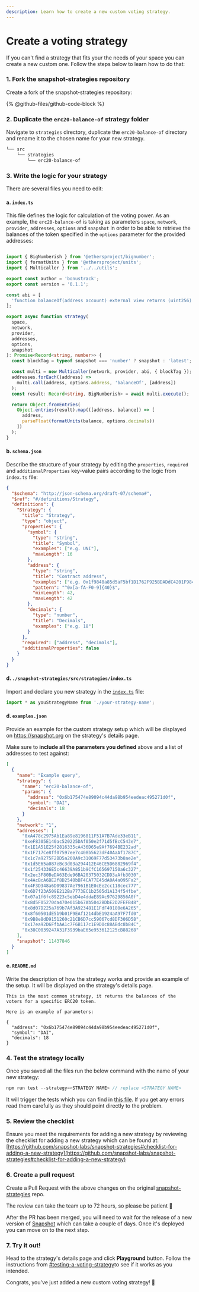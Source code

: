 ```yaml
---
description: Learn how to create a new custom voting strategy.
---
```


# Create a voting strategy

If you can't find a strategy that fits your the needs of your space you can create a new custom one. Follow the steps below to learn how to do that:

### 1. Fork the snapshot-strategies repository

Create a fork of the snapshot-strategies repository:

{% @github-files/github-code-block %}

### **2. Duplicate the `erc20-balance-of` strategy folder**&#x20;

Navigate to `strategies` directory, duplicate the `erc20-balance-of` directory and rename it to the chosen name for your new strategy.

```bash
└── src
    └── strategies
        └── erc20-balance-of
```

### **3. Write the logic for your strategy**

There are several files you need to edit:

#### a. `index.ts`

This file defines the logic for calculation of the voting power. As an example, the `erc20-balance-of` is taking as parameters `space`, `network`, `provider`, `addresses`, `options` and `snapshot`  in order to be able to retrieve the balances of the token specified in the `options` parameter for the provided addresses:

```typescript

import { BigNumberish } from '@ethersproject/bignumber';
import { formatUnits } from '@ethersproject/units';
import { Multicaller } from '../../utils';

export const author = 'bonustrack';
export const version = '0.1.1';

const abi = [
  'function balanceOf(address account) external view returns (uint256)'
];

export async function strategy(
  space,
  network,
  provider,
  addresses,
  options,
  snapshot
): Promise<Record<string, number>> {
  const blockTag = typeof snapshot === 'number' ? snapshot : 'latest';

  const multi = new Multicaller(network, provider, abi, { blockTag });
  addresses.forEach((address) =>
    multi.call(address, options.address, 'balanceOf', [address])
  );
  const result: Record<string, BigNumberish> = await multi.execute();

  return Object.fromEntries(
    Object.entries(result).map(([address, balance]) => [
      address,
      parseFloat(formatUnits(balance, options.decimals))
    ])
  );
}
```

#### b. `schema.json`

Describe the structure of your strategy by editing the `properties`, `required` and `additionalProperties` key-value pairs according to the logic from `index.ts` file:

```json
{
  "$schema": "http://json-schema.org/draft-07/schema#",
  "$ref": "#/definitions/Strategy",
  "definitions": {
    "Strategy": {
      "title": "Strategy",
      "type": "object",
      "properties": {
        "symbol": {
          "type": "string",
          "title": "Symbol",
          "examples": ["e.g. UNI"],
          "maxLength": 16
        },
        "address": {
          "type": "string",
          "title": "Contract address",
          "examples": ["e.g. 0x1f9840a85d5aF5bf1D1762F925BDADdC4201F984"],
          "pattern": "^0x[a-fA-F0-9]{40}$",
          "minLength": 42,
          "maxLength": 42
        },
        "decimals": {
          "type": "number",
          "title": "Decimals",
          "examples": ["e.g. 18"]
        }
      },
      "required": ["address", "decimals"],
      "additionalProperties": false
    }
  }
}
```

#### d.  `./snapshot-strategies/src/strategies/index.ts`

Import and declare you new strategy in the [`index.ts`](https://github.com/snapshot-labs/snapshot-strategies/blob/master/src/strategies/index.ts) file:

```typescript
import * as youStrategyName from './your-strategy-name';
```





#### d.  `examples.json`

Provide an example for the custom strategy setup which will be displayed on https://snapshot.org on the strategy's details page.&#x20;

Make sure to **include all the parameters you defined** above and a list of addresses to test against:

```json
[
  {
    "name": "Example query",
    "strategy": {
      "name": "erc20-balance-of",
      "params": {
        "address": "0x6b175474e89094c44da98b954eedeac495271d0f",
        "symbol": "DAI",
        "decimals": 18
      }
    },
    "network": "1",
    "addresses": [
      "0xA478c2975Ab1Ea89e8196811F51A7B7Ade33eB11",
      "0xeF8305E140ac520225DAf050e2f71d5fBcC543e7",
      "0x1E1A51E25f2816335cA436D65e9Af7694BE232ad",
      "0x1F717Ce8ff07597ee7c408b5623dF40AaAf1787C",
      "0x1c7a9275F2BD5a260A9c31069F77d53473b8ae2e",
      "0x1d5E65a087eBc3d03a294412E46CE5D6882969f4",
      "0x1f254336E5c46639A851b9CfC165697150a6c327",
      "0x2ec3F80BeDA63Ede96BA20375032CDD3aAfb3030",
      "0x4AcBcA6BE2f8D2540bBF4CA77E45dA0A4a095Fa2",
      "0x4F3D348a6D09837Ae7961B1E0cEe2cc118cec777",
      "0x6D7f23A509E212Ba7773EC1b2505d1A134f54fbe",
      "0x07a1f6fc89223c5ebD4e4ddaE89Ac97629856A0f",
      "0x8d5F05270da470e015b67Ab5042BDbE2D2FEFB48",
      "0x8d07D225a769b7Af3A923481E1FdF49180e6A265",
      "0x8f60501dE5b9b01F9EAf1214dbE1924aA97F7fd0",
      "0x9B8e8dD9151260c21CB6D7cc59067cd8DF306D58",
      "0x17ea92D6FfbAA1c7F6B117c1E9D0c88ABdc8b84C",
      "0x38C0039247A31F3939baE65e953612125cB88268"
    ],
    "snapshot": 11437846
  }
]

```

#### e. `README.md`

Write the description of how the strategy works and provide an example of the setup. It will be displayed on the strategy's details page.

```
This is the most common strategy, it returns the balances of the voters for a specific ERC20 token.

Here is an example of parameters:

{
  "address": "0x6b175474e89094c44da98b954eedeac495271d0f",
  "symbol": "DAI",
  "decimals": 18
}
```

### **4. Test the strategy locally**

Once you saved all the files run the below command with the name of your new strategy:

```javascript
npm run test --strategy=<STRATEGY NAME> // replace <STRATEGY NAME>
```

It will trigger the tests which you can find in [this file](https://github.com/snapshot-labs/snapshot-strategies/blob/master/test/strategy.test.ts). If you get any errors read them carefully as they should point directly to the problem.

### **5. Review the checklist**

Ensure you meet the requirements for adding a new strategy by reviewing the checklist for adding a new strategy which can be found at: [https://github.com/snapshot-labs/snapshot-strategies#checklist-for-adding-a-new-strategy](https://github.com/snapshot-labs/snapshot-strategies#checklist-for-adding-a-new-strategy)

### **6. Create a pull request**

Create a Pull Request with the above changes on the original [snapshot-strategies](https://github.com/snapshot-labs/snapshot-strategies/) repo.

The review can take the team up to 72 hours, so please be patient 🙏

After the PR has been merged, you will need to wait for the release of a new version of [Snapshot](https://snapshot.org) which can take a couple of days. Once it's deployed you can move on to the next step.

### 7. Try it out!

Head to the strategy's details page and click **Playground** button. Follow the instructions from [#testing-a-voting-strategy](../../user-guides/strategies/voting-strategies.md#testing-a-voting-strategy "mention")to see if it works as you intended.

Congrats, you've just added a new custom voting strategy! :tada:
